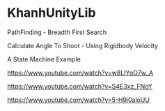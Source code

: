 # KhanhUnityLib
PathFinding - Breadth First Search


Calculate Angle To Shoot - Using Rigidbody Velocity

A State Machine Example

https://www.youtube.com/watch?v=w8LIYqO7w_A

https://www.youtube.com/watch?v=S4E3xz_FNoY

https://www.youtube.com/watch?v=5-H9j0aioUU
